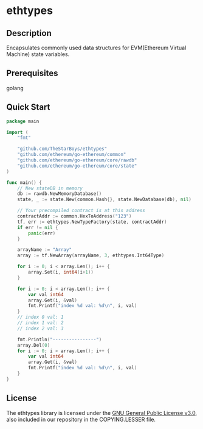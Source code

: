 # ethtypes

## Description
Encapsulates commonly used data structures for EVM(Ethereum Virtual Machine) state variables.

## Prerequisites
golang

## Quick Start
```go
package main

import (
	"fmt"

	"github.com/TheStarBoys/ethtypes"
	"github.com/ethereum/go-ethereum/common"
	"github.com/ethereum/go-ethereum/core/rawdb"
	"github.com/ethereum/go-ethereum/core/state"
)

func main() {
	// New stateDB in memory
	db := rawdb.NewMemoryDatabase()
	state, _ := state.New(common.Hash{}, state.NewDatabase(db), nil)

	// Your precompiled contract is at this address
	contractAddr := common.HexToAddress("123")
	tf, err := ethtypes.NewTypeFactory(state, contractAddr)
	if err != nil {
		panic(err)
	}

	arrayName := "Array"
	array := tf.NewArray(arrayName, 3, ethtypes.Int64Type)

	for i := 0; i < array.Len(); i++ {
		array.Set(i, int64(i+1))
	}

	for i := 0; i < array.Len(); i++ {
		var val int64
		array.Get(i, &val)
		fmt.Printf("index %d val: %d\n", i, val)
	}
	// index 0 val: 1
	// index 1 val: 2
	// index 2 val: 3

	fmt.Println("----------------")
	array.Del(0)
	for i := 0; i < array.Len(); i++ {
		var val int64
		array.Get(i, &val)
		fmt.Printf("index %d val: %d\n", i, val)
	}
}
```
## License
The ethtypes library is licensed under the [GNU General Public License v3.0](https://www.gnu.org/licenses/gpl-3.0.en.html), also included in our repository in the COPYING.LESSER file.